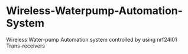 # Wireless-Waterpump-Automation-System
Wireless Water-pump Automation system controlled by using nrf24l01 Trans-receivers

